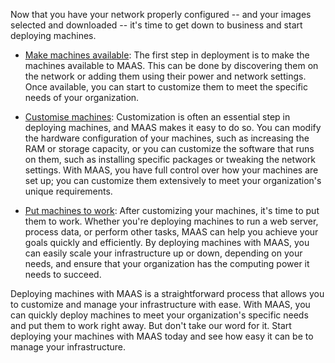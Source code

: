 <!-- "How to manage machines" -->
Now that you have your network properly configured -- and your images selected and downloaded -- it's time to get down to business and start deploying machines.

- [Make machines available](/t/how-to-make-machines-available/5160): The first step in deployment is to make the machines available to MAAS. This can be done by discovering them on the network or adding them using their power and network settings. Once available, you can start to customize them to meet the specific needs of your organization.

- [Customise machines](/t/how-to-customise-machines/5108): Customization is often an essential step in deploying machines, and MAAS makes it easy to do so. You can modify the hardware configuration of your machines, such as increasing the RAM or storage capacity, or you can customize the software that runs on them, such as installing specific packages or tweaking the network settings. With MAAS, you have full control over how your machines are set up; you can customize them extensively to meet your organization's unique requirements.

- [Put machines to work](/t/how-to-put-machines-to-work/5112): After customizing your machines, it's time to put them to work. Whether you're deploying machines to run a web server, process data, or perform other tasks, MAAS can help you achieve your goals quickly and efficiently. By deploying machines with MAAS, you can easily scale your infrastructure up or down, depending on your needs, and ensure that your organization has the computing power it needs to succeed.

Deploying machines with MAAS is a straightforward process that allows you to customize and manage your infrastructure with ease. With MAAS, you can quickly deploy machines to meet your organization's specific needs and put them to work right away. But don't take our word for it. Start deploying your machines with MAAS today and see how easy it can be to manage your infrastructure.